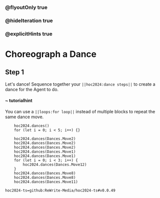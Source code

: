 ### @flyoutOnly true
### @hideIteration true
### @explicitHints true

# Choreograph a Dance

## Step 1
Let's dance! Sequence together your ``||hoc2024:dance steps||`` to create a dance for the Agent to do.

#### ~ tutorialhint
You can use a ``||loops:for loop||`` instead of multiple blocks to repeat the same dance move.


```ghost
    hoc2024.dances()
    for (let i = 0; i < 5; i++) {}
```
```template
    hoc2024.dances(Dances.Move2)
    hoc2024.dances(Dances.Move2)
    hoc2024.dances(Dances.Move2)
    hoc2024.dances(Dances.Move1)
    hoc2024.dances(Dances.Move1)
    for (let i = 0; i < 3; i++) {
        hoc2024.dances(Dances.Move12)
    }
    hoc2024.dances(Dances.Move8)
    hoc2024.dances(Dances.Move8)
    hoc2024.dances(Dances.Move11)
```

```package
hoc2024-ts=github:ReWrite-Media/hoc2024-ts#v0.0.49
```